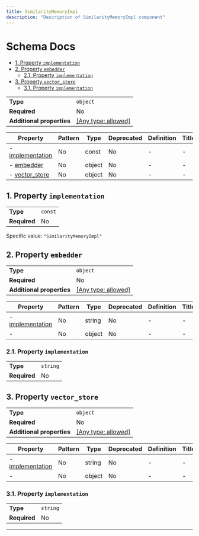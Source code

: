 ```yaml
---
title: SimilarityMemoryImpl
description: "Description of SimilarityMemoryImpl component"
---
```

# Schema Docs

- [1. Property `implementation`](#implementation)
- [2. Property `embedder`](#embedder)
  - [2.1. Property `implementation`](#embedder_implementation)
- [3. Property `vector_store`](#vector_store)
  - [3.1. Property `implementation`](#vector_store_implementation)

|                           |                                                                           |
| ------------------------- | ------------------------------------------------------------------------- |
| **Type**                  | `object`                                                                  |
| **Required**              | No                                                                        |
| **Additional properties** | [[Any type: allowed]](# "Additional Properties of any type are allowed.") |

| Property                             | Pattern | Type   | Deprecated | Definition | Title/Description |
| ------------------------------------ | ------- | ------ | ---------- | ---------- | ----------------- |
| - [implementation](#implementation ) | No      | const  | No         | -          | -                 |
| - [embedder](#embedder )             | No      | object | No         | -          | -                 |
| - [vector_store](#vector_store )     | No      | object | No         | -          | -                 |

## <a name="implementation"></a>1. Property `implementation`

|              |         |
| ------------ | ------- |
| **Type**     | `const` |
| **Required** | No      |

Specific value: `"SimilarityMemoryImpl"`

## <a name="embedder"></a>2. Property `embedder`

|                           |                                                                           |
| ------------------------- | ------------------------------------------------------------------------- |
| **Type**                  | `object`                                                                  |
| **Required**              | No                                                                        |
| **Additional properties** | [[Any type: allowed]](# "Additional Properties of any type are allowed.") |

| Property                                      | Pattern | Type   | Deprecated | Definition | Title/Description |
| --------------------------------------------- | ------- | ------ | ---------- | ---------- | ----------------- |
| - [implementation](#embedder_implementation ) | No      | string | No         | -          | -                 |
| - [](#embedder_additionalProperties )         | No      | object | No         | -          | -                 |

### <a name="embedder_implementation"></a>2.1. Property `implementation`

|              |          |
| ------------ | -------- |
| **Type**     | `string` |
| **Required** | No       |

## <a name="vector_store"></a>3. Property `vector_store`

|                           |                                                                           |
| ------------------------- | ------------------------------------------------------------------------- |
| **Type**                  | `object`                                                                  |
| **Required**              | No                                                                        |
| **Additional properties** | [[Any type: allowed]](# "Additional Properties of any type are allowed.") |

| Property                                          | Pattern | Type   | Deprecated | Definition | Title/Description |
| ------------------------------------------------- | ------- | ------ | ---------- | ---------- | ----------------- |
| - [implementation](#vector_store_implementation ) | No      | string | No         | -          | -                 |
| - [](#vector_store_additionalProperties )         | No      | object | No         | -          | -                 |

### <a name="vector_store_implementation"></a>3.1. Property `implementation`

|              |          |
| ------------ | -------- |
| **Type**     | `string` |
| **Required** | No       |

----------------------------------------------------------------------------------------------------------------------------
